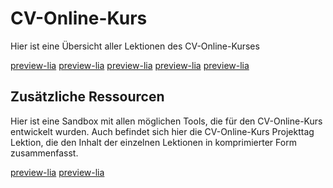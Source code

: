 <!--
author:     Leon Endris

email:      leendris@uni-koblenz.de

version:    0.0.1

language:   de

narrator:   Deutsch Female

comment:    Dies ist die LandingPage 
            des CV-Online-Kurses von 
            der aus wir in jede Lektion
            wechseln können

link:       ../CSS/Main.css 

script:     ../JavaScript/LiaScriptCustom.js

-->

# CV-Online-Kurs
Hier ist eine Übersicht aller Lektionen des CV-Online-Kurses

[preview-lia](../Markdown/Section_1_Rastergraphics.md)
[preview-lia](../Markdown/Section_2_Vectorgraphics.md)
[preview-lia](../Markdown/Section_3_Filter.md)
[preview-lia](../Markdown/Section_4_Terrain.md)
[preview-lia](../Markdown/Section_5_Project.md)

## Zusätzliche Ressourcen
Hier ist eine Sandbox mit allen möglichen Tools, die für den CV-Online-Kurs entwickelt wurden. Auch befindet sich hier die CV-Online-Kurs Projekttag Lektion, die den Inhalt der einzelnen Lektionen in komprimierter Form zusammenfasst.

[preview-lia](../Markdown/Sandbox.md)
[preview-lia](../Markdown/Project_Day.md)
